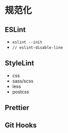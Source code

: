 # 规范化

## ESLint

- `eslint --init`
- `// eslint-disable-line`

## StyleLint

- css
- sass/scss
- less
- postcss

## Prettier

## Git Hooks
